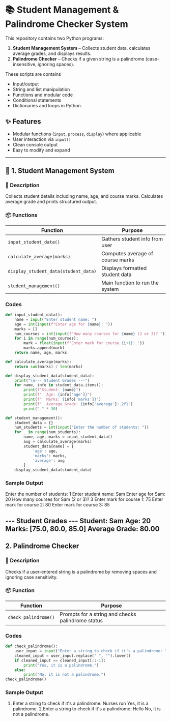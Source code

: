 # 📚 Student Management & Palindrome Checker System

This repository contains two Python programs:

1. **Student Management System** – Collects student data, calculates average grades, and displays results.
2. **Palindrome Checker** – Checks if a given string is a palindrome (case-insensitive, ignoring spaces).

These scripts are contains
- Input/output
- String and list manipulation
- Functions and modular code
- Conditional statements
- Dictionaries and loops in Python.

## ✨ Features

- Modular functions (`input`, `process`, `display`) where applicable
- User interaction via `input()`
- Clean console output
- Easy to modify and expand

---

## 🔹 1. Student Management System

### 🧠 Description

Collects student details including name, age, and course marks. Calculates average grade and prints structured output.

### 📦 Functions

| Function | Purpose |
|---------|---------|
| `input_student_data()` | Gathers student info from user |
| `calculate_average(marks)` | Computes average of course marks |
| `display_student_data(student_data)` | Displays formatted student data |
| `student_management()` | Main function to run the system |

###  Codes
```python
def input_student_data():
    name = input("Enter student name: ")
    age = int(input(f"Enter age for {name}: "))
    marks = []
    num_courses = int(input(f"How many courses for {name} (2 or 3)? "))
    for i in range(num_courses):
        mark = float(input(f"Enter mark for course {i+1}: "))
        marks.append(mark)
    return name, age, marks

def calculate_average(marks):
    return sum(marks) / len(marks)

def display_student_data(student_data):
    print("\n--- Student Grades ---")
    for name, info in student_data.items():
        print(f"Student: {name}")
        print(f"  Age: {info['age']}")
        print(f"  Marks: {info['marks']}")
        print(f"  Average Grade: {info['average']:.2f}")
        print("-" * 30)

def student_management():
    student_data = {}
    num_students = int(input("Enter the number of students: "))
    for _ in range(num_students):
        name, age, marks = input_student_data()
        avg = calculate_average(marks)
        student_data[name] = {
            'age': age,
            'marks': marks,
            'average': avg
        }
    display_student_data(student_data)
```

### Sample Output

Enter the number of students: 1
Enter student name: Sam
Enter age for Sam: 20
How many courses for Sam (2 or 3)? 3
Enter mark for course 1: 75
Enter mark for course 2: 80
Enter mark for course 3: 85

--- Student Grades ---
Student: Sam
  Age: 20
  Marks: [75.0, 80.0, 85.0]
  Average Grade: 80.00
------------------------------

## 2. Palindrome Checker

### 🧠 Description

Checks if a user-entered string is a palindrome by removing spaces and ignoring case sensitivity.

### 📦 Function

| Function | Purpose |
|---------|---------|
| `check_palindrome()` | Prompts for a string and checks palindrome status |

###  Codes
```python
def check_palindrome():
    user_input = input("Enter a string to check if it's a palindrome: ")
    cleaned_input = user_input.replace(" ", "").lower()
    if cleaned_input == cleaned_input[::-1]:
        print("Yes, it is a palindrome.")
    else:
        print("No, it is not a palindrome.")
check_palindrome()
```
### Sample Output
1. Enter a string to check if it's a palindrome: Nurses run
Yes, it is a palindrome.
2.Enter a string to check if it's a palindrome: Hello
No, it is not a palindrome.





